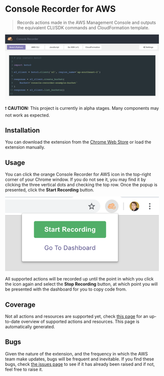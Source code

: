# Console Recorder for AWS

> Records actions made in the AWS Management Console and outputs the equivalent CLI/SDK commands and CloudFormation template.

![Screenshot](assets/screen1.png)

:exclamation: **CAUTION:** This project is currently in alpha stages. Many components may not work as expected.

## Installation

You can download the extension from the [Chrome Web Store](https://chrome.google.com/webstore/detail/awsconsolerecorder/djhgeeodemlfdpmcccdekfalbhllcoim) or load the extension manually.

## Usage

You can click the orange Console Recorder for AWS icon in the top-right corner of your Chrome window. If you do not see it, you may find it by clicking the three vertical dots and checking the top row. Once the popup is presented, click the **Start Recording** button.

![Screenshot](assets/screen2.png)

All supported actions will be recorded up until the point in which you click the icon again and select the **Stop Recording** button, at which point you will be presented with the dashboard for you to copy code from.

## Coverage

Not all actions and resources are supported yet, check [this page](https://github.com/iann0036/AWSConsoleRecorderGenerator/blob/master/coverage.md) for an up-to-date overview of supported actions and resources. This page is automatically generated.

## Bugs

Given the nature of the extension, and the frequency in which the AWS team make updates, bugs will be frequent and inevitable. If you find these bugs, check [the issues page](https://github.com/iann0036/AWSConsoleRecorder/issues) to see if it has already been raised and if not, feel free to raise it.
